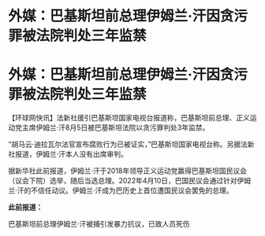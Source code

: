 # 外媒：巴基斯坦前总理伊姆兰·汗因贪污罪被法院判处三年监禁

# 外媒：巴基斯坦前总理伊姆兰·汗因贪污罪被法院判处三年监禁

【环球网快讯】法新社援引巴基斯坦国家电视台报道称，巴基斯坦前总理、正义运动党主席伊姆兰·汗8月5日被巴基斯坦法院以贪污罪判处3年监禁。

“胡马云·迪拉瓦尔法官宣布腐败行为已被证实，”巴基斯坦国家电视台称。另据法新社报道，伊姆兰·汗本人没有出席审判。

据新华社此前报道，伊姆兰·汗于2018年领导正义运动党赢得巴基斯坦国民议会（议会下院）选举，随后当选总理。2022年4月10日，巴国民议会通过针对伊姆兰·汗的不信任动议。伊姆兰·汗成为巴历史上首位遭国民议会罢免的总理。

**此前报道：**

巴基斯坦前总理伊姆兰·汗被捕引发暴力抗议，已致人员死伤

